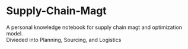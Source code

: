 # Supply-Chain-Magt
A personal knowledge notebook for supply chain magt and optimization model.  
Divieded into Planning, Sourcing, and Logistics


